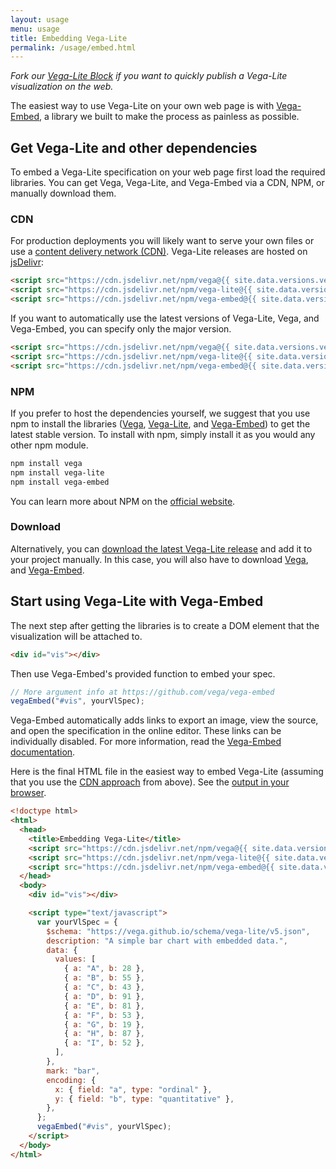 ```yaml
---
layout: usage
menu: usage
title: Embedding Vega-Lite
permalink: /usage/embed.html
---
```


_Fork our [Vega-Lite Block](https://bl.ocks.org/domoritz/455e1c7872c4b38a58b90df0c3d7b1b9) if you want to quickly publish a Vega-Lite visualization on the web._

The easiest way to use Vega-Lite on your own web page is with [Vega-Embed](https://github.com/vega/vega-embed), a library we built to make the process as painless as possible.

## Get Vega-Lite and other dependencies

To embed a Vega-Lite specification on your web page first load the required libraries. You can get Vega, Vega-Lite, and Vega-Embed via a CDN, NPM, or manually download them.

### CDN

For production deployments you will likely want to serve your own files or use a [content delivery network (CDN)](https://en.wikipedia.org/wiki/Content_delivery_network). Vega-Lite releases are hosted on [jsDelivr](https://www.jsdelivr.com/package/npm/vega-lite):

```html
<script src="https://cdn.jsdelivr.net/npm/vega@{{ site.data.versions.vega }}"></script>
<script src="https://cdn.jsdelivr.net/npm/vega-lite@{{ site.data.versions.vega-lite }}"></script>
<script src="https://cdn.jsdelivr.net/npm/vega-embed@{{ site.data.versions.vega-embed }}"></script>
```

If you want to automatically use the latest versions of Vega-Lite, Vega, and Vega-Embed, you can specify only the major version.

```html
<script src="https://cdn.jsdelivr.net/npm/vega@{{ site.data.versions.vega | slice: 0 }}"></script>
<script src="https://cdn.jsdelivr.net/npm/vega-lite@{{ site.data.versions.vega-lite | slice: 0 }}"></script>
<script src="https://cdn.jsdelivr.net/npm/vega-embed@{{ site.data.versions.vega-embed | slice: 0 }}"></script>
```

### NPM

If you prefer to host the dependencies yourself, we suggest that you use npm to install the libraries ([Vega](https://www.npmjs.com/package/vega), [Vega-Lite](https://www.npmjs.com/package/vega-lite), and [Vega-Embed](https://www.npmjs.com/package/vega-embed)) to get the latest stable version. To install with npm, simply install it as you would any other npm module.

```sh
npm install vega
npm install vega-lite
npm install vega-embed
```

You can learn more about NPM on the [official website](https://docs.npmjs.com/getting-started/what-is-npm).

### Download

Alternatively, you can [download the latest Vega-Lite release](https://github.com/vega/vega-lite/releases/latest) and add it to your project manually. In this case, you will also have to download [Vega](https://github.com/vega/vega/releases/latest), and [Vega-Embed](https://github.com/vega/vega-embed/releases/latest).

## Start using Vega-Lite with Vega-Embed

The next step after getting the libraries is to create a DOM element that the visualization will be attached to.

```html
<div id="vis"></div>
```

Then use Vega-Embed's provided function to embed your spec.

```js
// More argument info at https://github.com/vega/vega-embed
vegaEmbed("#vis", yourVlSpec);
```

Vega-Embed automatically adds links to export an image, view the source, and open the specification in the online editor. These links can be individually disabled. For more information, read the [Vega-Embed documentation](https://github.com/vega/vega-embed).

Here is the final HTML file in the easiest way to embed Vega-Lite (assuming that you use the [CDN approach](#cdn) from above). See the [output in your browser]({{site.baseurl}}/demo.html).

```html
<!doctype html>
<html>
  <head>
    <title>Embedding Vega-Lite</title>
    <script src="https://cdn.jsdelivr.net/npm/vega@{{ site.data.versions.vega }}"></script>
    <script src="https://cdn.jsdelivr.net/npm/vega-lite@{{ site.data.versions.vega-lite }}"></script>
    <script src="https://cdn.jsdelivr.net/npm/vega-embed@{{ site.data.versions.vega-embed }}"></script>
  </head>
  <body>
    <div id="vis"></div>

    <script type="text/javascript">
      var yourVlSpec = {
        $schema: "https://vega.github.io/schema/vega-lite/v5.json",
        description: "A simple bar chart with embedded data.",
        data: {
          values: [
            { a: "A", b: 28 },
            { a: "B", b: 55 },
            { a: "C", b: 43 },
            { a: "D", b: 91 },
            { a: "E", b: 81 },
            { a: "F", b: 53 },
            { a: "G", b: 19 },
            { a: "H", b: 87 },
            { a: "I", b: 52 },
          ],
        },
        mark: "bar",
        encoding: {
          x: { field: "a", type: "ordinal" },
          y: { field: "b", type: "quantitative" },
        },
      };
      vegaEmbed("#vis", yourVlSpec);
    </script>
  </body>
</html>
```
